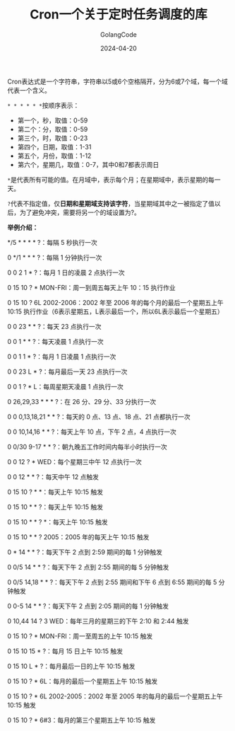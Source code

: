 ﻿---
title: Cron一个关于定时任务调度的库
shortTitle: 12.Cron定时调度任务
description: Cron表达式简介，定时任务调度，时间表达式
author: GolangCode
category:
  - Go
tags:
 - Go
date: 2024-04-20
---
Cron表达式是一个字符串，字符串以5或6个空格隔开，分为6或7个域，每一个域代表一个含义。

`* * * * * *`按顺序表示：

- 第一个，秒，取值：0-59
- 第二个：分，取值：0-59
- 第三个，时，取值：0-23
- 第四个，日期，取值：1-31
- 第五个，月份，取值：1-12
- 第六个，星期几，取值：0-7，其中0和7都表示周日

`*`是代表所有可能的值。在月域中，表示每个月；在星期域中，表示星期的每一天。

`?`代表不指定值，仅**日期和星期域支持该字符**，当星期域其中之一被指定了值以后，为了避免冲突，需要将另一个的域设置为?。

**举例介绍：**

*/5 * * * * ?：每隔 5 秒执行一次

0 */1 * * * ?：每隔 1 分钟执行一次

0 0 2 1 * ?：每月 1 日的凌晨 2 点执行一次

0 15 10 ? * MON-FRI：周一到周五每天上午 10：15 执行作业

0 15 10 ? 6L 2002-2006：2002 年至 2006 年的每个月的最后一个星期五上午 10:15 执行作业（6表示星期五，L表示最后一个，所以6L表示最后一个星期五）

0 0 23 * * ?：每天 23 点执行一次

0 0 1 * * ?：每天凌晨 1 点执行一次

0 0 1 1 * ?：每月 1 日凌晨 1 点执行一次

0 0 23 L * ?：每月最后一天 23 点执行一次

0 0 1 ? * L：每周星期天凌晨 1 点执行一次

0 26,29,33 * * * ?：在 26 分、29 分、33 分执行一次

0 0 0,13,18,21 * * ?：每天的 0 点、13 点、18 点、21 点都执行一次

0 0 10,14,16 * * ?：每天上午 10 点，下午 2 点，4 点执行一次

0 0/30 9-17 * * ?：朝九晚五工作时间内每半小时执行一次

0 0 12 ? * WED：每个星期三中午 12 点执行一次

0 0 12 * * ?：每天中午 12 点触发

0 15 10 ? * *：每天上午 10:15 触发

0 15 10 * * ?：每天上午 10:15 触发

0 15 10 * * ? *：每天上午 10:15 触发

0 15 10 * * ? 2005：2005 年的每天上午 10:15 触发

0 * 14 * * ?：每天下午 2 点到 2:59 期间的每 1 分钟触发

0 0/5 14 * * ?：每天下午 2 点到 2:55 期间的每 5 分钟触发

0 0/5 14,18 * * ?：每天下午 2 点到 2:55 期间和下午 6 点到 6:55 期间的每 5 分钟触发

0 0-5 14 * * ?：每天下午 2 点到 2:05 期间的每 1 分钟触发

0 10,44 14 ? 3 WED：每年三月的星期三的下午 2:10 和 2:44 触发

0 15 10 ? * MON-FRI：周一至周五的上午 10:15 触发

0 15 10 15 * ?：每月 15 日上午 10:15 触发

0 15 10 L * ?：每月最后一日的上午 10:15 触发

0 15 10 ? * 6L：每月的最后一个星期五上午 10:15 触发

0 15 10 ? * 6L 2002-2005：2002 年至 2005 年的每月的最后一个星期五上午 10:15 触发

0 15 10 ? * 6#3：每月的第三个星期五上午 10:15 触发
